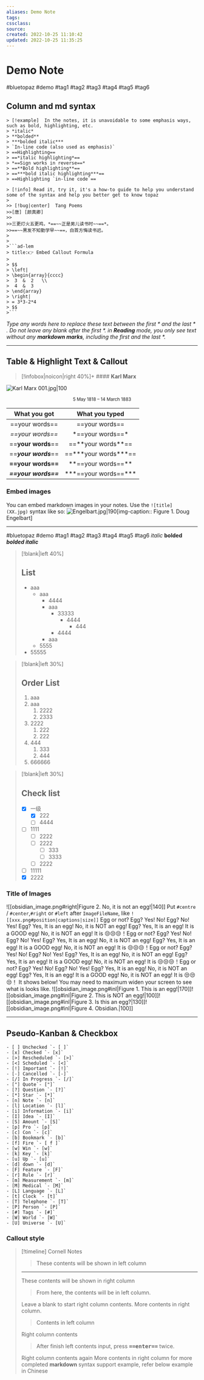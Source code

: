 ```yaml
---
aliases: Demo Note
tags: 
cssclass:
source:
created: 2022-10-25 11:10:42
updated: 2022-10-25 11:35:25
---
```


# Demo Note
 
 #bluetopaz #demo  #tag1 #tag2 #tag3 #tag4 #tag5 #tag6
## Column and md syntax 
```ad-flex
> [!example]  In the notes, it is unavoidable to some emphasis ways, such as bold, highlighting, etc. 
> *italic*
> **bolded**
> ***bolded italic***
> `In-line code (also used as emphasis)`
> ==Highlighting==
> ==*italic highlighting*==
> *==Sign works in reverse==*
> ==**Bold highlighting**== 
> ==***bold italic highlighting***==
> ==Highlighting `in-line code`==

> [!info] Read it, try it, it's a how-to guide to help you understand some of the syntax and help you better get to know topaz
>   
>> [!bug|center]  Tang Poems 
>>[唐] [颜真卿]
>>
>>三更灯火五更鸡，*==~~正是男儿读书时~~==*。
>>==~~黑发不知勤学早~~==，白首方悔读书迟。
>
>
>```ad-lem
> title:👉 Embed Callout Formula 
> 
> $$
> \left|
> \begin{array}{cccc} 
>  3  &  2   \\ 
>  4  &  3  
> \end{array}
> \right| 
> = 3*3-2*4
> $$
>```
```

_Type any words here to replace these text between the first * and the last * . Do not leave any blank after the first *. in **Reading** mode, you only see text without any **markdown marks**, including the first and the last *._


---


## Table & Highlight Text & Callout
>[!infobox|noicon|right 40%]+ ####  **Karl Marx**
>
![Karl Marx 001.jpg|100](https://bkimg.cdn.bcebos.com/pic/a044ad345982b2b795c22d8438adcbef76099b14?x-bce-process=image/resize,m_lfit,w_440,limit_1/format,f_auto)<center><small> 5 May 1818 – 14 March 1883</small></center>
>
|     What you got     |         What you typed         |
|:--------------------:|:------------------------------:|
|    ==your words==    |       \=\=your words\=\=       |
|   *==your words==*   |     \*\=\=your words\=\=\*     |
|  ==**your words**==  |   \=\=\*\*your words\*\*\=\=   |
| ==***your words***== | \=\=\*\*\*your words\*\*\*\=\= |
|  **==your words==**  |   \*\*\=\=your words\=\=\*\*   |
| ***==your words==*** | \*\*\*\=\=your words\=\=\*\*\* |

### Embed images
You can embed markdown images in your notes. Use the `![title](XX.jpg)` syntax like so:
![Engelbart.jpg|190](https://images.computerhistory.org/tdih/30january-1.jpg?w=600)[img-caption:: Figure 1. Doug Engelbart]

---
 #bluetopaz #demo  #tag1 #tag2 #tag3 #tag4 #tag5 #tag6
 _italic_  **bolded**  **_bolded italic_**

> [!blank|left 40%]
> 
> ## List
> - aaa
> 	- aaa
> 		- 4444
> 		- aaa
> 			- 33333
> 				- 4444
> 					- 444
> 			- 4444 
> 		- aaa
> 	- 5555
> - 55555


> [!blank|left 30%]
> ## Order List
> 1. aaa
> 2. aaa
> 	   1. 2222
> 	   2. 2333
>  3. 2222
> 	   1. 222
> 	   2. 222
>  4. 444
> 	   1. 333
> 	   2. 444
>  5. 666666
>


> [!blank|left 30%]
> ## Check list
> - [x] 一级
> 	- [x] 222
> 	- [ ] 4444
> - [ ] 1111
> 	- [ ] 2222
> 	- [ ] 2222
> 		- [ ] 333
> 		- [ ] 3333
> 	- [ ] 2222
> - [ ] 11111
> - [x] 2222
> 


### Title of Images
![[obsidian_image.png#right|Figure 2. No, it is not an egg!|140]]
Put `#centre` / `#center`,`#right` or `#left` after `ImageFileName`, like `![[xxx.png#position|captions|size]]`
Egg or not? Egg? Yes! No! Egg? No! Yes! Egg? Yes, It is an egg! No, it is NOT an egg! Egg? Yes, It is an egg! It is a GOOD egg! No, it is NOT an egg! It is 😒😒😒！Egg or not? Egg? Yes! No! Egg? No! Yes! Egg? Yes, It is an egg! No, it is NOT an egg! Egg? Yes, It is an egg! It is a GOOD egg! No, it is NOT an egg! It is 😒😒😒！Egg or not? Egg? Yes! No! Egg? No! Yes! Egg? Yes, It is an egg! No, it is NOT an egg! Egg? Yes, It is an egg! It is a GOOD egg! No, it is NOT an egg! It is 😒😒😒！Egg or not? Egg? Yes! No! Egg? No! Yes! Egg? Yes, It is an egg! No, it is NOT an egg! Egg? Yes, It is an egg! It is a GOOD egg! No, it is NOT an egg! It is 😒😒😒！
It shows below! You may need to maximum widen your screen to see what is looks like.
![[obsidian_image.png#inl|Figure 1. This is an egg!|170]]![[obsidian_image.png#inl|Figure 2. This is NOT an egg!|100]]![[obsidian_image.png#inl|Figure 3. Is this an egg?|130]]![[obsidian_image.png#inl|Figure 4.  Obsidian.|100]]

---


## Pseudo-Kanban & Checkbox
```ad-kanban
- [ ] Unchecked `- [ ]`
- [x] Checked `- [x]`
- [>] Rescheduled `- [>]`
- [<] Scheduled `- [<]`
- [!] Important `- [!]`
- [-] Cancelled `- [-]`
- [/] In Progress `- [/]`
- ["] Quote`- ["]`
- [?] Question `- [?]`
- [*] Star `- [*]`
- [n] Note `- [n]`
- [l] Location `- [l]`
- [i] Information `- [i]`
- [I] Idea `- [I]`
- [S] Amount `- [S]`
- [p] Pro `- [p]`
- [c] Con `- [c]`
- [b] Bookmark `- [b]`
- [f] Fire `- [ f ]`
- [w] Win `- [w]`
- [k] Key `- [k]`
- [u] Up `- [u]`
- [d] down `- [d]`
- [F] Feature `- [F]`
- [r] Rule `- [r]`
- [m] Measurement `- [m]`
- [M] Medical `- [M]`
- [L] Language `- [L]`
- [t] Clock `- [t]`
- [T] Telephone `- [T]`
- [P] Person `- [P]`
- [#] Tags `- [#]`
- [W] World `- [W]`
- [U] Universe `- [U]`
```

### Callout style

> [!timeline] Cornell Notes
>> These contents will be shown in left column
>--- 
>These contents will be shown in right column
> 
>>From here, the contents will be in left column.
>
>Leave a blank to start right column contents.
>More contents in right column.
>
>>Contents in left column
>
>Right column contents
>
>> After finish left contents input, press <kbd>**==enter==**</kbd> twice.
>
>Right column contents again
>More contents in right column
>for more completed **markdown** syntax support example, refer below example in Chinese
